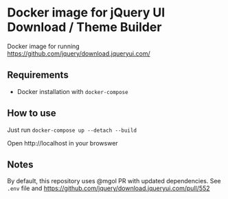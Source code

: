 # Docker image for jQuery UI Download / Theme Builder

Docker image for running https://github.com/jquery/download.jqueryui.com/


## Requirements

* Docker installation with `docker-compose`


## How to use

Just run `docker-compose up --detach --build`

Open http://localhost in your browswer


## Notes

By default, this repository uses @mgol PR with updated dependencies. 
See `.env` file and https://github.com/jquery/download.jqueryui.com/pull/552
